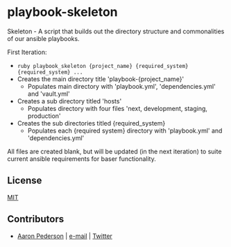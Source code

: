 # playbook-skeleton

Skeleton - A script that builds out the directory structure and commonalities of our ansible playbooks.

First Iteration:
- `ruby playbook_skeleton {project_name} {required_system} {required_system} ...`
- Creates the main directory title 'playbook-{project_name}'
  - Populates main directory with 'playbook.yml', 'dependencies.yml' and 'vault.yml'
- Creates a sub directory titled 'hosts'
  - Populates directory with four files 'next, development, staging, production'
- Creates the sub directories titled {required_system}
  - Populates each {required system} directory with 'playbook.yml' and 'dependencies.yml'

All files are created blank, but will be updated (in the next iteration) to suite current ansible requirements for baser functionality.

License
-------
[MIT](https://tldrlegal.com/license/mit-license)

Contributors
------------
* [Aaron Pederson](https://aaronpederson.github.io) | [e-mail](mailto:aaronpederson@gmail.com) | [Twitter](https://twitter.com/GunFuSamurai)
